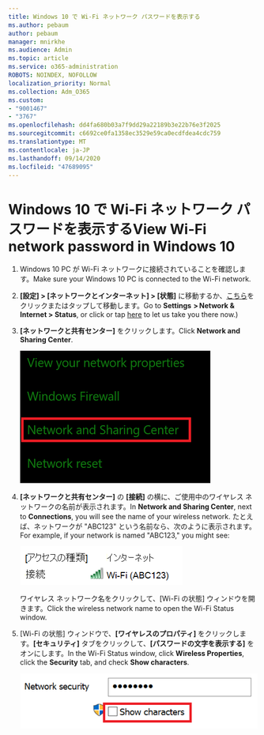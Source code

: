 ```yaml
---
title: Windows 10 で Wi-Fi ネットワーク パスワードを表示する
ms.author: pebaum
author: pebaum
manager: mnirkhe
ms.audience: Admin
ms.topic: article
ms.service: o365-administration
ROBOTS: NOINDEX, NOFOLLOW
localization_priority: Normal
ms.collection: Adm_O365
ms.custom:
- "9001467"
- "3767"
ms.openlocfilehash: dd4fa680b03a7f9dd29a22189b3e22b76e3f2025
ms.sourcegitcommit: c6692ce0fa1358ec3529e59ca0ecdfdea4cdc759
ms.translationtype: MT
ms.contentlocale: ja-JP
ms.lasthandoff: 09/14/2020
ms.locfileid: "47689095"
---
```

# <a name="view-wi-fi-network-password-in-windows-10"></a><span data-ttu-id="53faa-102">Windows 10 で Wi-Fi ネットワーク パスワードを表示する</span><span class="sxs-lookup"><span data-stu-id="53faa-102">View Wi-Fi network password in Windows 10</span></span>

1. <span data-ttu-id="53faa-103">Windows 10 PC が Wi-Fi ネットワークに接続されていることを確認します。</span><span class="sxs-lookup"><span data-stu-id="53faa-103">Make sure your Windows 10 PC is connected to the Wi-Fi network.</span></span>

2. <span data-ttu-id="53faa-104">**[設定] > [ネットワークとインターネット] > [状態]** に移動するか、[こちら](ms-settings:network?activationSource=GetHelp)をクリックまたはタップして移動します。</span><span class="sxs-lookup"><span data-stu-id="53faa-104">Go to **Settings  > Network & Internet  > Status**, or click or tap [here](ms-settings:network?activationSource=GetHelp) to let us take you there now.)</span></span>

3. <span data-ttu-id="53faa-105">**[ネットワークと共有センター]** をクリックします。</span><span class="sxs-lookup"><span data-stu-id="53faa-105">Click **Network and Sharing Center**.</span></span>

    ![ネットワークと共有センター。](media/network-sharing-center.png)

4. <span data-ttu-id="53faa-107">**[ネットワークと共有センター]** の **[接続]** の横に、ご使用中のワイヤレス ネットワークの名前が表示されます。</span><span class="sxs-lookup"><span data-stu-id="53faa-107">In **Network and Sharing Center**, next to **Connections**, you will see the name of your wireless network.</span></span> <span data-ttu-id="53faa-108">たとえば、ネットワークが "ABC123" という名前なら、次のように表示されます。</span><span class="sxs-lookup"><span data-stu-id="53faa-108">For example, if your network is named "ABC123," you might see:</span></span>

    ![ネットワーク接続。](media/network-connections.png)

    <span data-ttu-id="53faa-110">ワイヤレス ネットワーク名をクリックして、[Wi-Fi の状態] ウィンドウを開きます。</span><span class="sxs-lookup"><span data-stu-id="53faa-110">Click the wireless network name to open the Wi-Fi Status window.</span></span> 

5. <span data-ttu-id="53faa-111">[Wi-Fi の状態] ウィンドウで、**[ワイヤレスのプロパティ]** をクリックします。**[セキュリティ]** タブをクリックして、**[パスワードの文字を表示する]** をオンにします。</span><span class="sxs-lookup"><span data-stu-id="53faa-111">In the Wi-Fi Status window, click **Wireless Properties**, click the **Security** tab, and check **Show characters**.</span></span>

    ![Wi-Fi パスワードの文字を表示する。](media/show-password-characters.png)

